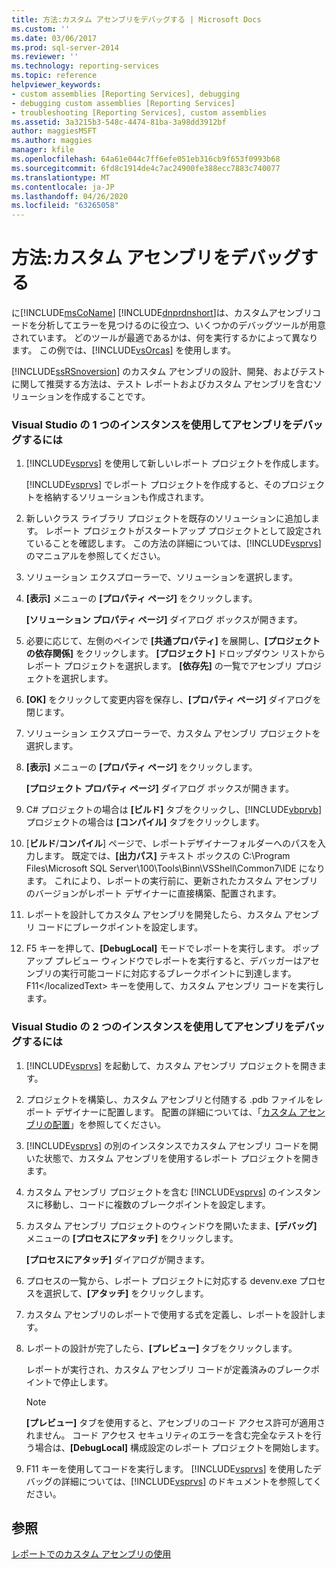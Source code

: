 ```yaml
---
title: 方法:カスタム アセンブリをデバッグする | Microsoft Docs
ms.custom: ''
ms.date: 03/06/2017
ms.prod: sql-server-2014
ms.reviewer: ''
ms.technology: reporting-services
ms.topic: reference
helpviewer_keywords:
- custom assemblies [Reporting Services], debugging
- debugging custom assemblies [Reporting Services]
- troubleshooting [Reporting Services], custom assemblies
ms.assetid: 3a3215b3-548c-4474-81ba-3a98dd3912bf
author: maggiesMSFT
ms.author: maggies
manager: kfile
ms.openlocfilehash: 64a61e044c7ff6efe051eb316cb9f653f0993b68
ms.sourcegitcommit: 6fd8c1914de4c7ac24900fe388ecc7883c740077
ms.translationtype: MT
ms.contentlocale: ja-JP
ms.lasthandoff: 04/26/2020
ms.locfileid: "63265058"
---
```

# <a name="how-to-debug-custom-assemblies"></a>方法:カスタム アセンブリをデバッグする
  に[!INCLUDE[msCoName](../../includes/msconame-md.md)] [!INCLUDE[dnprdnshort](../../includes/dnprdnshort-md.md)]は、カスタムアセンブリコードを分析してエラーを見つけるのに役立つ、いくつかのデバッグツールが用意されています。 どのツールが最適であるかは、何を実行するかによって異なります。 この例では、[!INCLUDE[vsOrcas](../../includes/vsorcas-md.md)] を使用します。  
  
 [!INCLUDE[ssRSnoversion](../../includes/ssrsnoversion-md.md)] のカスタム アセンブリの設計、開発、およびテストに関して推奨する方法は、テスト レポートおよびカスタム アセンブリを含むソリューションを作成することです。  
  
### <a name="to-debug-assemblies-using-a-single-instance-of-visual-studio"></a>Visual Studio の 1 つのインスタンスを使用してアセンブリをデバッグするには  
  
1.  [!INCLUDE[vsprvs](../../includes/vsprvs-md.md)] を使用して新しいレポート プロジェクトを作成します。  
  
     [!INCLUDE[vsprvs](../../includes/vsprvs-md.md)] でレポート プロジェクトを作成すると、そのプロジェクトを格納するソリューションも作成されます。  
  
2.  新しいクラス ライブラリ プロジェクトを既存のソリューションに追加します。 レポート プロジェクトがスタートアップ プロジェクトとして設定されていることを確認します。 この方法の詳細については、[!INCLUDE[vsprvs](../../includes/vsprvs-md.md)] のマニュアルを参照してください。  
  
3.  ソリューション エクスプローラーで、ソリューションを選択します。  
  
4.  **[表示]** メニューの **[プロパティ ページ]** をクリックします。  
  
     **[ソリューション プロパティ ページ]** ダイアログ ボックスが開きます。  
  
5.  必要に応じて、左側のペインで **[共通プロパティ]** を展開し、**[プロジェクトの依存関係]** をクリックします。 **[プロジェクト]** ドロップダウン リストからレポート プロジェクトを選択します。 **[依存先]** の一覧でアセンブリ プロジェクトを選択します。  
  
6.  **[OK]** をクリックして変更内容を保存し、**[プロパティ ページ]** ダイアログを閉じます。  
  
7.  ソリューション エクスプローラーで、カスタム アセンブリ プロジェクトを選択します。  
  
8.  **[表示]** メニューの **[プロパティ ページ]** をクリックします。  
  
     **[プロジェクト プロパティ ページ]** ダイアログ ボックスが開きます。  
  
9. C# プロジェクトの場合は **[ビルド]** タブをクリックし、[!INCLUDE[vbprvb](../../includes/vbprvb-md.md)] プロジェクトの場合は **[コンパイル]** タブをクリックします。  
  
10. [**ビルド**/**コンパイル**] ページで、レポートデザイナーフォルダーへのパスを入力します。 既定では、**[出力パス]** テキスト ボックスの C:\Program Files\Microsoft SQL Server\100\Tools\Binn\VSShell\Common7\IDE になります。 これにより、レポートの実行前に、更新されたカスタム アセンブリのバージョンがレポート デザイナーに直接構築、配置されます。  
  
11. レポートを設計してカスタム アセンブリを開発したら、カスタム アセンブリ コードにブレークポイントを設定します。  
  
12. F5 キーを押して、**[DebugLocal]** モードでレポートを実行します。 ポップアップ プレビュー ウィンドウでレポートを実行すると、デバッガーはアセンブリの実行可能コードに対応するブレークポイントに到達します。 F11&lt;/localizedText&gt; キーを使用して、カスタム アセンブリ コードを実行します。  
  
### <a name="to-debug-assemblies-using-two-instances-of-visual-studio"></a>Visual Studio の 2 つのインスタンスを使用してアセンブリをデバッグするには  
  
1.  [!INCLUDE[vsprvs](../../includes/vsprvs-md.md)] を起動して、カスタム アセンブリ プロジェクトを開きます。  
  
2.  プロジェクトを構築し、カスタム アセンブリと付随する .pdb ファイルをレポート デザイナーに配置します。 配置の詳細については、「[カスタム アセンブリの配置](deploying-a-custom-assembly.md)」を参照してください。  
  
3.  [!INCLUDE[vsprvs](../../includes/vsprvs-md.md)] の別のインスタンスでカスタム アセンブリ コードを開いた状態で、カスタム アセンブリを使用するレポート プロジェクトを開きます。  
  
4.  カスタム アセンブリ プロジェクトを含む [!INCLUDE[vsprvs](../../includes/vsprvs-md.md)] のインスタンスに移動し、コードに複数のブレークポイントを設定します。  
  
5.  カスタム アセンブリ プロジェクトのウィンドウを開いたまま、**[デバッグ]** メニューの **[プロセスにアタッチ]** をクリックします。  
  
     **[プロセスにアタッチ]** ダイアログが開きます。  
  
6.  プロセスの一覧から、レポート プロジェクトに対応する devenv.exe プロセスを選択して、**[アタッチ]** をクリックします。  
  
7.  カスタム アセンブリのレポートで使用する式を定義し、レポートを設計します。  
  
8.  レポートの設計が完了したら、**[プレビュー]** タブをクリックします。  
  
     レポートが実行され、カスタム アセンブリ コードが定義済みのブレークポイントで停止します。  
  
    > [!NOTE]  
    >  **[プレビュー]** タブを使用すると、アセンブリのコード アクセス許可が適用されません。 コード アクセス セキュリティのエラーを含む完全なテストを行う場合は、**[DebugLocal]** 構成設定のレポート プロジェクトを開始します。  
  
9. F11 キーを使用してコードを実行します。 [!INCLUDE[vsprvs](../../includes/vsprvs-md.md)] を使用したデバッグの詳細については、[!INCLUDE[vsprvs](../../includes/vsprvs-md.md)] のドキュメントを参照してください。  
  
## <a name="see-also"></a>参照  
 [レポートでのカスタム アセンブリの使用](using-custom-assemblies-with-reports.md)  
  
  
